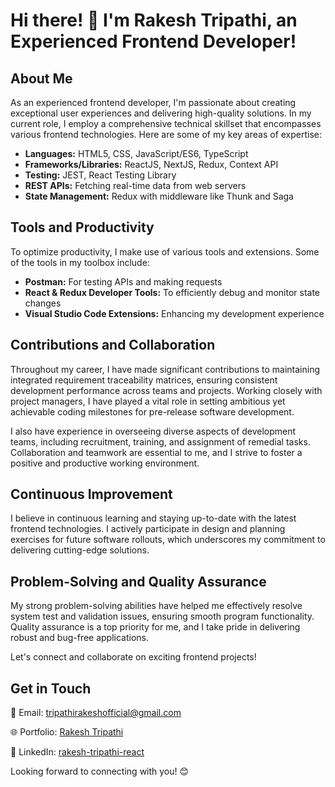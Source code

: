 # Hi there! 👋 I'm Rakesh Tripathi, an Experienced Frontend Developer!

## About Me

As an experienced frontend developer, I'm passionate about creating exceptional user experiences and delivering high-quality solutions. In my current role, I employ a comprehensive technical skillset that encompasses various frontend technologies. Here are some of my key areas of expertise:

- **Languages:** HTML5, CSS, JavaScript/ES6, TypeScript
- **Frameworks/Libraries:** ReactJS, NextJS, Redux, Context API
- **Testing:** JEST, React Testing Library
- **REST APIs:** Fetching real-time data from web servers
- **State Management:** Redux with middleware like Thunk and Saga

## Tools and Productivity

To optimize productivity, I make use of various tools and extensions. Some of the tools in my toolbox include:

- **Postman:** For testing APIs and making requests
- **React & Redux Developer Tools:** To efficiently debug and monitor state changes
- **Visual Studio Code Extensions:** Enhancing my development experience

## Contributions and Collaboration

Throughout my career, I have made significant contributions to maintaining integrated requirement traceability matrices, ensuring consistent development performance across teams and projects. Working closely with project managers, I have played a vital role in setting ambitious yet achievable coding milestones for pre-release software development.

I also have experience in overseeing diverse aspects of development teams, including recruitment, training, and assignment of remedial tasks. Collaboration and teamwork are essential to me, and I strive to foster a positive and productive working environment.

## Continuous Improvement

I believe in continuous learning and staying up-to-date with the latest frontend technologies. I actively participate in design and planning exercises for future software rollouts, which underscores my commitment to delivering cutting-edge solutions.

## Problem-Solving and Quality Assurance

My strong problem-solving abilities have helped me effectively resolve system test and validation issues, ensuring smooth program functionality. Quality assurance is a top priority for me, and I take pride in delivering robust and bug-free applications.

Let's connect and collaborate on exciting frontend projects!

## Get in Touch

📧 Email: [tripathirakeshofficial@gmail.com](mailto:tripathirakeshofficial@gmail.com)

🌐 Portfolio: [Rakesh Tripathi](https://tripathirakeshoffi.wixsite.com/rakeshtripathi)

📸 LinkedIn: [rakesh-tripathi-react](https://www.linkedin.com/in/rakesh-tripathi-react/)

Looking forward to connecting with you! 😊
